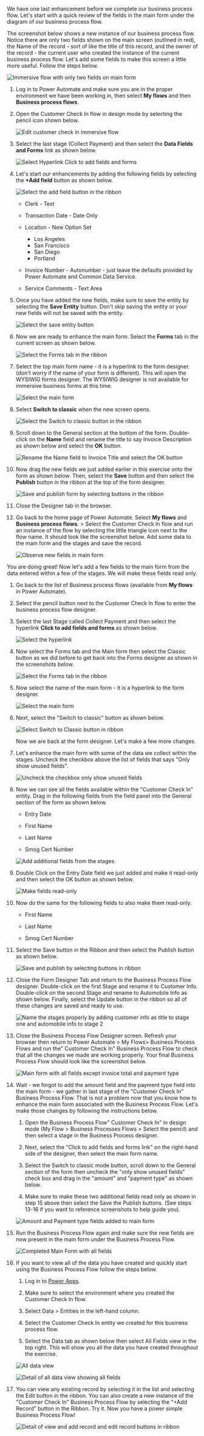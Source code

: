 We have one last enhancement before we complete our business process 
flow. Let's start with a quick review of the fields in the main form under the
diagram of our business process flow. 

The screenshot below shows a new instance of our business process flow. 
Notice there are only two fields shown on the main screen (outlined in red), 
the Name of the record - sort of like the title of this record, and the 
owner of the record - the current user who created the instance of the 
current business process flow. Let's add some fields to make this screen 
a little more useful. Follow the steps below.

![Immersive flow with only two fields on main form](../media/25-immersive-flow-2-fields-on-main-form.png)

1. Log in to Power Automate and make sure you are in the proper environment 
we have been working in, then select **My flows** and then **Business process flows**.

1. Open the Customer Check In flow in design mode by selecting the pencil icon shown below.

	![Edit customer check in immersive flow](../media/26-edit-customer-check-in.png)

1. Select the last stage (Collect Payment) and then select the **Data Fields and Forms** link as shown below.

	![Select Hyperlink Click to add fields and forms](../media/27-add-forms-fields-hyperlink.png)

1. Let's start our enhancements by adding the following fields by selecting the **+Add field** button as shown below.

	![Select the add field button in the ribbon](../media/28-add-fields.png)

	- Clerk - Text
	
	- Transaction Date - Date Only
	
	- Location - New Option Set
	
		- Los Angeles
		- San Francisco
		- San Diego
		- Portland
	
	- Invoice Number - Autonumber - just leave the defaults provided by Power Automate and Common Data Service.
	
	- Service Comments - Text Area

1. Once you have added the new fields, make sure to save the entity by 
selecting the **Save Entity** button. Don't skip saving the entity or 
your new fields will not be saved with the entity.

   ![Select the save entity button](../media/29-select-save-entity-button.png)

1. Now we are ready to enhance the main form. Select the **Forms** tab in
the current screen as shown below.

   ![Select the Forms tab in the ribbon](../media/30-select-forms-tab.png)

1. Select the top main form name - it is a hyperlink to the form
designer. (don't worry if the name of your form is different). This will
open the WYSIWIG forms designer. The WYSIWIG designer is not
available for immersive business forms at this time.

   ![Select the main form](../media/31-select-main-form.png)

1. Select **Switch to classic** when the new screen opens.

   ![Select the Switch to classic button in the ribbon](../media/32-select-switch-classic.png)

1. Scroll down to the General section at the bottom of the form.
Double-click on the **Name** field and rename the title to say Invoice
Description as shown below and select the **OK** button.

   ![Rename the Name field to Invoice Title and select the OK button](../media/33-rename-title-field.png)

1. Now drag the new fields we just added earlier in this exercise
onto the form as shown below. Then, select the **Save** button and then select
the **Publish** button in the ribbon at the top of the form designer.

   ![Save and publish form by selecting buttons in the ribbon](../media/34-save-publish-form.png)

1. Close the Designer tab in the browser.

1. Go back to the home page of Power Automate. Select **My flows** and 
**Business process flows**. > Select the Customer Check In flow and run 
an instance of the flow by selecting the little triangle icon next to the 
flow name. It should look like the screenshot below. Add some data to the 
main form and the stages and save the record.

   ![Observe new fields in main form](../media/35-observe-new-fields-main-form.png)

You are doing great! Now let's add a few fields to the main form
from the data entered within a few of the stages. We will make these
fields read only.

1. Go back to the list of Business process flows (available from **My flows** in
Power Automate).

1. Select the pencil button next to the Customer Check In flow to enter 
the business process flow designer.

1. Select the last Stage called Collect Payment and then select the
hyperlink **Click to add fields and forms** as shown below.

   ![Select the hyperlink](../media/36-add-forms-fields-hyperlink.png)

1. Now select the Forms tab and the Main form then select the Classic
button as we did before to get back into the Forms designer as shown in
the screenshots below.

	![Select the Forms tab in the ribbon](../media/37-select-forms-tab.png)

1. Now select the name of the main form - it is a hyperlink to the form designer.

	![Select the main form](../media/38-select-main-form.png)

1. Next, select the "Switch to classic" button as shown below.

	![Select Switch to Classic button in ribbon](../media/39-select-switch-classic.png)

	Now we are back at the form designer. Let's make a few more changes.

1. Let's enhance the main form with some of the data we collect
within the stages. Uncheck the checkbox above the list of
fields that says "Only show unused fields".

	![Uncheck the checkbox only show unused fields](../media/40-uncheck-unused-fields.png)

1. Now we can see all the fields available within the "Customer Check In"
entity. Drag in the following fields from the field panel into the
General section of the form as shown below.

	-   Entry Date
	
	-   First Name
	
	-   Last Name
	
	-   Smog Cert Number

	![Add additional fields from the stages](../media/41-add-additional-fields-stages.png)

1. Double Click on the Entry Date field we just added and make it
read-only and then select the OK button as shown below.

	![Make fields read-only](../media/42-make-field-read-only.png)

1. Now do the same for the following fields to also make them read-only.

	-   First Name
	
	-   Last Name
	
	-   Smog Cert Number

1. Select the Save button in the Ribbon and then select the Publish
button as shown below.

	![Save and publish by selecting buttons in ribbon](../media/43-save-publish-form.png)

1. Close the Form Designer Tab and return to the Business Process
Flow designer. Double-click on the first Stage and rename it to Customer
Info. Double-click on the second Stage and rename to Automobile Info as
shown below. Finally, select the Update button in the ribbon so all of
these changes are saved and ready to use.

	![Name the stages properly by adding customer info as title to stage one and automobile info to stage 2](../media/44-name-stages.png)

1. Close the Business Process Flow Designer screen. Refresh your
browser then return to Power Automate > My Flows> Business Process
Flows and run the" Customer Check In" Business Process Flow to check
that all the changes we made are working properly. Your final Business
Process Flow should look like the screenshot below.

	![Main form with all fields except invoice total and payment type](../media/45-nearly-finished-main-form.png)

1. Wait - we forgot to add the amount field and the payment type
field into the main form - we gather in last stage of the "Customer
Check In" Business Process Flow. That is not a problem now that you know
how to enhance the main form associated with the Business Process Flow.
Let's make those changes by following the instructions below.

	1. Open the Business Process Flow" Customer Check In" in design mode (My Flow > Business Processes Flows > Select the pencil) and then select a stage in the Business Process designer.

	1. Next, select the "Click to add fields and forms link" on the right-hand side of the designer, then select the main form name.

	1. Select the Switch to classic mode button, scroll down to the General section of the form then uncheck the "only show unused fields" check box and drag in the "amount" and "payment type" as shown below.

	1. Make sure to make these two additional fields read only as shown in step 15 above then select the Save the Publish buttons. (See steps 13-16 if you want to reference screenshots to help guide you).

	![Amount and Payment type fields added to main form](../media/46-invoice-amount-payment-type-added.png)

1. Run the Business Process Flow again and make sure the new fields are now present in the main form under the Business Process Flow.

	![Completed Main Form with all fields](../media/47-updated-main-form-all-fields.png)

1. If you want to view all of the data you have created and quickly start using the Business Process Flow follow the steps below.

	1. Log in to [Power Apps](https://make.preview.powerapps.com/home/?azure-portal=true).

	1. Make sure to select the environment where you created the Customer Check In flow.

	1. Select Data > Entities in the left-hand column.

	1. Select the Customer Check In entity we created for this business process flow.

	1. Select the Data tab as shown below then select All Fields view in the top right. This will show you all the data you have created throughout the exercise.

	![All data view](../media/48-all-data-view.png)

	![Detail of all data view showing all fields](../media/49-detail-all-dat-view.png)

1. You can view any existing record by selecting it in the list and
selecting the Edit button in the ribbon. You can also create a new
instance of the "Customer Check In" Business Process Flow by selecting
the "+Add Record" button in the Ribbon. Try it. Now you have a power
simple Business Process Flow!

	![Detail of view and add record and edit record buttons in ribbon](../media/50-detail-view-records.png)
